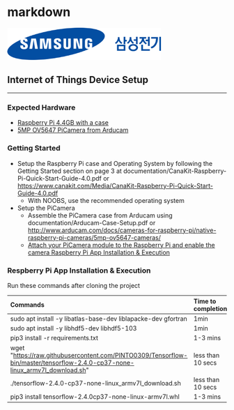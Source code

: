 # markdown

<img src="./pictures/test.png" width="70%"/>


## Internet of Things Device Setup

---
### Expected Hardware
- <a href="https://www.canakit.com/raspberry-pi-4-4gb.html">Raspberry Pi 4.4GB with a case</a>
- <a href="https://docs.arducam.com/cameras-for-raspberry-pi/native-raspberry-pi-cameras/5mp-ov5647-cameras/">5MP OV5647 PiCamera from Arducam</a>

### Getting Started
- Setup the Raspberry Pi case and Operating System by following the Getting Started section on page 3 at 
  documentation/CanaKit-Raspberry-Pi-Quick-Start-Guide-4.0.pdf or
  <a>https://www.canakit.com/Media/CanaKit-Raspberry-Pi-Quick-Start-Guide-4.0.pdf</a>
  - With NOOBS, use the recommended operating system
- Setup the PiCamera
  - Assemble the PiCamera case from Arducam using documentation/Arducam-Case-Setup.pdf or
    <a href="https://docs.arducam.com/Raspberry-Pi-Camera/Native-camera/5MP-OV5647/">http://www.arducam.com/docs/cameras-for-raspberry-pi/native-raspberry-pi-cameras/5mp-ov5647-cameras/</a>
  - <a href="https://projects.raspberrypi.org/en/projects/getting-started-with-picamera/2">Attach your PiCamera module to the Raspberry Pi and enable the camera Raspberry Pi App Installation & Execution</a>
  

### Respberry Pi App Installation & Execution
Run these commands after cloning the project

|Commands|Time to completion
:----|:----
sudo apt install -y libatlas-base-dev liblapacke-dev gfortran|1min
sudo apt install -y libhdf5-dev libhdf5-103|1min
pip3 install -r requirements.txt|1-3 mins
wget "<a href="https://raw.githubusercontent.com/PINTO0309/Tensorflow-bin/master/tensorflow-2.4.0-cp37-none-linux_armv7l_download.sh">https://raw.githubusercontent.com/PINTO0309/Tensorflow-bin/master/tensorflow-2.4.0-cp37-none-linux_armv7l_download.sh"|less than 10 secs
./tensorflow-2.4.0-cp37-none-linux_armv7l_download.sh</a>|less than 10 secs
pip3 install tensorflow-2.4.0cp37-none-linux-armv7l.whl|1-3 mins
